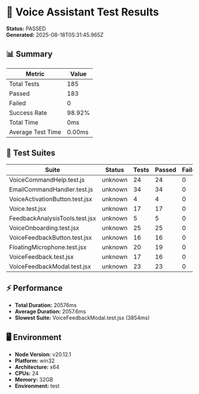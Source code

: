 
# 🎤 Voice Assistant Test Results

**Status:** PASSED  
**Generated:** 2025-08-18T05:31:45.965Z

## 📊 Summary

| Metric | Value |
|--------|-------|
| Total Tests | 185 |
| Passed | 183 |
| Failed | 0 |
| Success Rate | 98.92% |
| Total Time | 0ms |
| Average Test Time | 0.00ms |



## 🧪 Test Suites

| Suite | Status | Tests | Passed | Failed | Duration |
|-------|--------|-------|--------|--------|----------|
| VoiceCommandHelp.test.js | unknown | 24 | 24 | 0 | 880ms |
| EmailCommandHandler.test.js | unknown | 34 | 34 | 0 | 919ms |
| VoiceActivationButton.test.jsx | unknown | 4 | 4 | 0 | 1177ms |
| Voice.test.jsx | unknown | 17 | 17 | 0 | 1241ms |
| FeedbackAnalysisTools.test.jsx | unknown | 5 | 5 | 0 | 1456ms |
| VoiceOnboarding.test.jsx | unknown | 25 | 25 | 0 | 2525ms |
| VoiceFeedbackButton.test.jsx | unknown | 16 | 16 | 0 | 2528ms |
| FloatingMicrophone.test.jsx | unknown | 20 | 19 | 0 | 2939ms |
| VoiceFeedback.test.jsx | unknown | 17 | 16 | 0 | 3057ms |
| VoiceFeedbackModal.test.jsx | unknown | 23 | 23 | 0 | 3854ms |



## ⚡ Performance

- **Total Duration:** 20576ms
- **Average Duration:** 2057.6ms
- **Slowest Suite:** VoiceFeedbackModal.test.jsx (3854ms)

## 🖥️ Environment

- **Node Version:** v20.12.1
- **Platform:** win32
- **Architecture:** x64
- **CPUs:** 24
- **Memory:** 32GB
- **Environment:** test
  